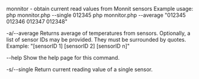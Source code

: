 monnitor - obtain current read values from Monnit sensors
Example usage:
         php monnitor.php --single 012345
         php monnitor.php --average "012345 012346 012347 012348"


-a/--average <argument>
     Returns average of temperatures from sensors. Optionally, a list of sensor IDs may be provided.
     They must be surrounded by quotes. Example: "[sensorID 1] [sensorID 2] [sensorID n]"


--help
     Show the help page for this command.


-s/--single <argument>
     Return current reading value of a single sensor.
